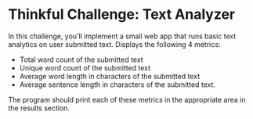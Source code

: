 # Thinkful Challenge: Text Analyzer

In this challenge, you'll implement a small web app that runs basic text analytics on user submitted text. Displays the following 4 metrics:

- Total word count of the submitted text
- Unique word count of the submitted text
- Average word length in characters of the submitted text
- Average sentence length in characters of the submitted text.

The program should print each of these metrics in the appropriate area in the results section.
